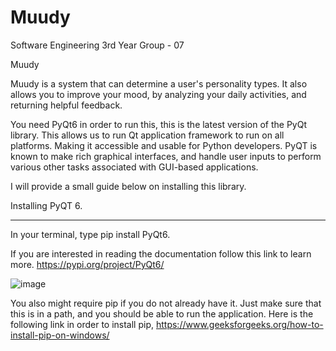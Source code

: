 # Muudy
Software Engineering 3rd Year
Group - 07

Muudy

Muudy is a system that can determine a user's personality types. It also allows you to improve your mood, by analyzing your daily activities, and returning helpful feedback.

You need PyQt6 in order to run this, this is the latest version of the PyQt library. This allows us to run Qt application framework to run on all platforms. Making it accessible and usable for Python developers. PyQT is known to make rich graphical interfaces, and handle user inputs to perform various other tasks associated with GUI-based applications.

I will provide a small guide below on installing this library.


Installing PyQT 6.
____________________

In your terminal, type pip install PyQt6.

If you are interested in reading the documentation follow this link to learn more. https://pypi.org/project/PyQt6/

![image](https://github.com/MarianMendoza/Muudy/assets/115280525/b715fb2f-782d-44b1-8ca4-a7d84751b58b)


You also might require pip if you do not already have it. Just make sure that this is in a path, and you should be able to run the application.
Here is the following link in order to install pip, 
https://www.geeksforgeeks.org/how-to-install-pip-on-windows/


